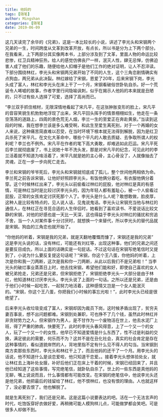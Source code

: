 ```yaml
---
title: 他妈的
tags: [随笔]
author: Mingshan
categories: [随笔]
date: 2019-06-09
---
```


这几天读完了余华的《兄弟》，这是一本比较长的小说，讲述了李光头和宋钢两个兄弟的一生，时间跨度从文革到改革开放，有点长，所以书是分为上下两个部分。在我看来，上下两部分其实像两本书，上部分涉及到了文革，里面人物的命运比较悲惨，红卫兵精神狂热，给人的感觉仿佛丧尸一样，泯灭人性，肆无忌惮，仿佛迫害人成了他们的乐趣，随便给他人扣帽子是他们工作的绝对证明，让人不忍淬读。下部分围绕林红，李光头和宋钢两兄弟开始了不同的人生，这个三角恋剧情确实有点狗血，两兄弟从此决裂。林红嫁给了宋钢，恩爱了20年，后来宋钢下岗，李光头成了富人，林红和李光头在床上干了一个月，宋钢看破俗世卧轨自杀。好一个荒诞令人唏嘘的故事，作者字里行间隐喻讽刺，似乎在揭示人他妈的本来就是丑陋的，只不过有些人选择了可爱，选择了高尚而已。

<!-- more -->

“李兰双手抓住棺材，无限深情地看起了宋凡平，在这张肿胀变形的脸上，宋凡平的音容笑貌生机勃勃地浮现了出来，宋凡平回头挥手的情景栩栩如生，他走在一条空荡荡的道路上，四周的景色荒无人烟，李兰一生的至爱正在奔赴黄泉。”当读到这段的时候，我在想李兰该是多么难受啊，和此生至爱生离死别，对于一个再婚的女人来说，这种痛苦简直难以忍受，在当时环境下根本就无法得到解脱，因为是红卫兵杀死了宋平凡，在文化大革命中，哪些个平凡的人敢去质疑、去争取所谓人的权利呢？李兰也不例外。宋凡平在作者的笔下高大勇敢，却难逃如此厄运。宋凡平死后李兰就彻底废了，书上说她十年不洗头发，那是对宋凡平的纪念，可见此时的李兰活着就不知道为啥活着了，宋平凡就是她的主心骨，主心骨没了，人就像抽去了灵魂，正在一步一步向死亡走去。

李兰和宋钢的爷爷死后，李光头和宋钢就彻底成了孤儿，整个世间他两相依为命。李兰死之前告诉宋钢，让他好好照顾李光头，有饭他俩分着吃，有衣服他俩分着穿。这个时候林红出来了，李光头以前偷看过林红的屁股，他对林红是真的有感情，可是林红当时是比较讨厌李光头的，因为年轻人都有羞耻心，被一个人偷看过屁股，正常的女孩肯定讨厌死那个人了。李光头是什么人呢？敢想敢做，脸皮厚，这种人是比较有特点的，见人说人话，见鬼说鬼话。李光头让宋钢充当他与林红的通信人，在林红正在寻觅合适的人生伴侣时，她看到了喜欢读书、不爱说话比较文静的宋钢，对他的好感也是一天比一天深，这也得益于李光头对林红的骚扰和穷追不舍，当一个人对某件事十分讨厌时，就想换一个来替代，所以李光头的替代品就是宋钢。狗血的三角恋也就开始了。

“你他妈的听着，宋钢是我的兄弟，就是天翻地覆慨而慷了，宋钢还是我的兄弟” 这是李光头说的话，没有林红，可能还有刘红等，出现这种事，他们的兄弟之间还是要反目成仇，所以上面的话确实是一句屁话。不过这句话在宋钢写绝笔信时又提到了，小说为什么要反复提这句话呢？“宋钢，你这个王八蛋，你他妈的听着，上次是你和我一刀两断，这次是我和你一刀两断，从此以后我们不是兄弟啦！” 当李光头的破烂事业蒸蒸日上时，他去找宋钢，希望他们能和好，即使自己喜欢的女人被兄弟抢走，兄弟还是兄弟，但宋钢拒绝了，宋钢拒绝李光头一大部分是由于林红，他知道林红讨厌李光头。李光头说了上面的一句话。之所以还是兄弟，还是由于他们小时候一起吃苦，一起努力地活着，这种感情又岂是一个女人能泯灭的。“宋钢，你这个王八蛋，你把我们小时候的事忘光啦！”，此时李光头已经是很绝望了。

后来李光头收垃圾变成了富人，宋钢却因为裁员下岗，这时候矛盾出现了，贫穷夫妻百事哀，想不出问题都难。宋钢到处兼职，可也挣不了几个钱，虽然此时林红并非贪财势力之人，但宋钢作为男人，是不甘作为一个废物活在世上，他去水泥厂上班，得了严重的肺病，快要死了。此时的李光头春风得意，上了一个又一个的女人，玩了一个又一个的女性，他早已不知道爱情是什么东西了，性不过是利益的交换，满足彼此的需要，何乐而不为？这并不是在丑化社会，真实的社会肯定是存在这种事情的，看似道貌岸然的人，背地里指不定有什么见不得人的勾当。当宋钢到南方卖那些东西时，李光头和林红干上了，而且他妈的还干了一个月。用李光头的话说，他不知道什么是谈恋爱啦，他只知道干恋爱。。接着李光头想体验处女，就让林红去上海补处女膜，补好后他们正在床上干着的时候，宋钢已经回来了，并且他已经知道了这些事情，写完绝笔信，就卧轨自杀了。世上的一些东西是真他妈的无聊，嘴上说说而且，什么事情都有可能改变。在宋钢的绝笔信中，他说李光头还是他兄弟，他把最后的钱留给了林红，他不恨林红，也没有恨的理由。人也就这样了，没必要去恨了。他也解脱了。


就是生离死别了，我们还是兄弟。这是这篇小说要表达的吧。活在一个无法言声的时代，吃饱饭穿好衣做好爱，再稍微可能人模狗样儿点，可能做梦都会笑吧。可是很多人却做不到。

